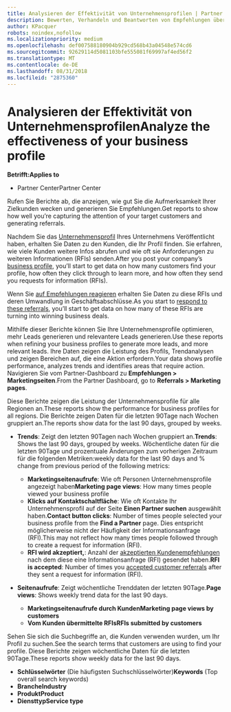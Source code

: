 ```yaml
---
title: Analysieren der Effektivität von Unternehmensprofilen | Partner Center
description: Bewerten, Verhandeln und Beantworten von Empfehlungen über Partner Center.
author: KPacquer
robots: noindex,nofollow
ms.localizationpriority: medium
ms.openlocfilehash: def007588180904b929cd568b43a04548e574cd6
ms.sourcegitcommit: 92629114d5081103bfe555081f69997af4ed56f2
ms.translationtype: MT
ms.contentlocale: de-DE
ms.lasthandoff: 08/31/2018
ms.locfileid: "2875360"
---
```

# <a name="analyze-the-effectiveness-of-your-business-profile"></a><span data-ttu-id="8c160-103">Analysieren der Effektivität von Unternehmensprofilen</span><span class="sxs-lookup"><span data-stu-id="8c160-103">Analyze the effectiveness of your business profile</span></span>
<!-- 
https://go.microsoft.com/fwlink/?linkid=849120
-->

**<span data-ttu-id="8c160-104">Betrifft:</span><span class="sxs-lookup"><span data-stu-id="8c160-104">Applies to</span></span>**

-  <span data-ttu-id="8c160-105">Partner Center</span><span class="sxs-lookup"><span data-stu-id="8c160-105">Partner Center</span></span>

<span data-ttu-id="8c160-106">Rufen Sie Berichte ab, die anzeigen, wie gut Sie die Aufmerksamkeit Ihrer Zielkunden wecken und generieren Sie Empfehlungen.</span><span class="sxs-lookup"><span data-stu-id="8c160-106">Get reports to show how well you’re capturing the attention of your target customers and generating referrals.</span></span>

<span data-ttu-id="8c160-107">Nachdem Sie das [Unternehmensprofil](create-a-marketing-profile.md) Ihres Unternehmens Veröffentlicht haben, erhalten Sie Daten zu den Kunden, die Ihr Profil finden. Sie erfahren, wie viele Kunden weitere Infos abrufen und wie oft sie Anforderungen zu weiteren Informationen (RFIs) senden.</span><span class="sxs-lookup"><span data-stu-id="8c160-107">After you post your company’s [business profile](create-a-marketing-profile.md), you’ll start to get data on how many customers find your profile, how often they click through to learn more, and how often they send you requests for information (RFIs).</span></span> 

<span data-ttu-id="8c160-108">Wenn Sie [auf Empfehlungen reagieren](responding-to-referrals.md) erhalten Sie Daten zu diese RFIs und deren Umwandlung in Geschäftsabschlüsse.</span><span class="sxs-lookup"><span data-stu-id="8c160-108">As you start to [respond to these referrals](responding-to-referrals.md), you’ll start to get data on how many of these RFIs are turning into winning business deals.</span></span>

<span data-ttu-id="8c160-109">Mithilfe dieser Berichte können Sie Ihre Unternehmensprofile optimieren, mehr Leads generieren und relevantere Leads generieren.</span><span class="sxs-lookup"><span data-stu-id="8c160-109">Use these reports when refining your business profiles to generate more leads, and more relevant leads.</span></span> <span data-ttu-id="8c160-110">Ihre Daten zeigen die Leistung des Profils, Trendanalysen und zeigen Bereichen auf, die eine Aktion erfordern.</span><span class="sxs-lookup"><span data-stu-id="8c160-110">Your data shows profile performance, analyzes trends and identifies areas that require action.</span></span> <span data-ttu-id="8c160-111">Navigieren Sie vom Partner-Dashboard zu **Empfehlungen > Marketingseiten**.</span><span class="sxs-lookup"><span data-stu-id="8c160-111">From the Partner Dashboard, go to **Referrals > Marketing pages**.</span></span>

<span data-ttu-id="8c160-112">Diese Berichte zeigen die Leistung der Unternehmensprofile für alle Regionen an.</span><span class="sxs-lookup"><span data-stu-id="8c160-112">These reports show the performance for business profiles for all regions.</span></span> <span data-ttu-id="8c160-113">Die Berichte zeigen Daten für die letzten 90Tage nach Wochen gruppiert an.</span><span class="sxs-lookup"><span data-stu-id="8c160-113">The reports show data for the last 90 days, grouped by weeks.</span></span>

*  <span data-ttu-id="8c160-114">**Trends**: Zeigt den letzten 90Tagen nach Wochen gruppiert an.</span><span class="sxs-lookup"><span data-stu-id="8c160-114">**Trends**: Shows the last 90 days, grouped by weeks.</span></span> <span data-ttu-id="8c160-115">Wöchentliche daten für die letzten 90Tage und prozentuale Änderungen zum vorherigen Zeitraum für die folgenden Metriken:</span><span class="sxs-lookup"><span data-stu-id="8c160-115">weekly data for the last 90 days and % change from previous period of the following metrics:</span></span>

   * <span data-ttu-id="8c160-116">**Marketingseitenaufrufe**: Wie oft Personen Unternehmensprofile angezeigt haben</span><span class="sxs-lookup"><span data-stu-id="8c160-116">**Marketing page views**: How many times people viewed your business profile</span></span>
   * <span data-ttu-id="8c160-117">**Klicks auf Kontaktschaltfläche**: Wie oft Kontakte Ihr Unternehmensprofil auf der Seite **Einen Partner suchen** ausgewählt haben.</span><span class="sxs-lookup"><span data-stu-id="8c160-117">**Contact button clicks**: Number of times people selected your business profile from the **Find a Partner** page.</span></span> <span data-ttu-id="8c160-118">Dies entspricht möglicherweise nicht der Häufigkeit der Informationsanfrage (RFI).</span><span class="sxs-lookup"><span data-stu-id="8c160-118">This may not reflect how many times people followed through to create a request for information (RFI).</span></span>
   * <span data-ttu-id="8c160-119">**RFI wird akzeptiert,**: Anzahl der [akzeptierten Kundenempfehlungen](responding-to-referrals.md) nach dem diese eine Informationsanfrage (RFI) gesendet haben.</span><span class="sxs-lookup"><span data-stu-id="8c160-119">**RFI is accepted**: Number of times you [accepted customer referrals](responding-to-referrals.md) after they sent a request for information (RFI).</span></span>


*  <span data-ttu-id="8c160-120">**Seitenaufrufe**: Zeigt wöchentliche Trenddaten der letzten 90Tage.</span><span class="sxs-lookup"><span data-stu-id="8c160-120">**Page views**: Shows weekly trend data for the last 90 days.</span></span>
   *  **<span data-ttu-id="8c160-121">Marketingseitenaufrufe durch Kunden</span><span class="sxs-lookup"><span data-stu-id="8c160-121">Marketing page views by customers</span></span>**
   *  **<span data-ttu-id="8c160-122">Vom Kunden übermittelte RFIs</span><span class="sxs-lookup"><span data-stu-id="8c160-122">RFIs submitted by customers</span></span>**

<span data-ttu-id="8c160-123">Sehen Sie sich die Suchbegriffe an, die Kunden verwenden wurden, um Ihr Profil zu suchen.</span><span class="sxs-lookup"><span data-stu-id="8c160-123">See the search terms that customers are using to find your profile.</span></span> <span data-ttu-id="8c160-124">Diese Berichte zeigen wöchentliche Daten für die letzten 90Tage.</span><span class="sxs-lookup"><span data-stu-id="8c160-124">These reports show weekly data for the last 90 days.</span></span>

*  <span data-ttu-id="8c160-125">**Schlüsselwörter** (Die häufigsten Suchschlüsselwörter)</span><span class="sxs-lookup"><span data-stu-id="8c160-125">**Keywords** (Top overall search keywords)</span></span> 
*  **<span data-ttu-id="8c160-126">Branche</span><span class="sxs-lookup"><span data-stu-id="8c160-126">Industry</span></span>**
*  **<span data-ttu-id="8c160-127">Produkt</span><span class="sxs-lookup"><span data-stu-id="8c160-127">Product</span></span>**
*  **<span data-ttu-id="8c160-128">Diensttyp</span><span class="sxs-lookup"><span data-stu-id="8c160-128">Service type</span></span>**

